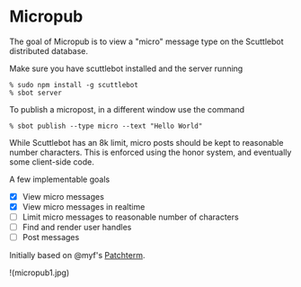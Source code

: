 # Micropub

The goal of Micropub is to view a "micro" message type on the Scuttlebot distributed database.

Make sure you have scuttlebot installed and the server running

	% sudo npm install -g scuttlebot
	% sbot server

To publish a micropost, in a different window use the command

	% sbot publish --type micro --text "Hello World"

While Scuttlebot has an 8k limit, micro posts should be kept to reasonable number characters. This is enforced using the honor system, and eventually some client-side code.

A few implementable goals

- [x] View micro messages
- [x] View micro messages in realtime
- [ ] Limit micro messages to reasonable number of characters
- [ ] Find and render user handles
- [ ] Post messages

Initially based on @myf's [Patchterm](https://github.com/myf/patchterm).

!(micropub1.jpg)
